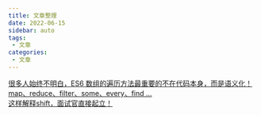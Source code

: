 ```yaml
---
title: 文章整理
date: 2022-06-15
sidebar: auto
tags: 
 - 文章
categories:
 - 文章
---
```


[很多人始终不明白，ES6 数组的遍历方法最重要的不在代码本身，而是语义化！map、reduce、filter、some、every、find ...](https://juejin.cn/post/7338397590008283175)   
[这样解释shift，面试官直接起立！](https://juejin.cn/post/7302330573382107148)

